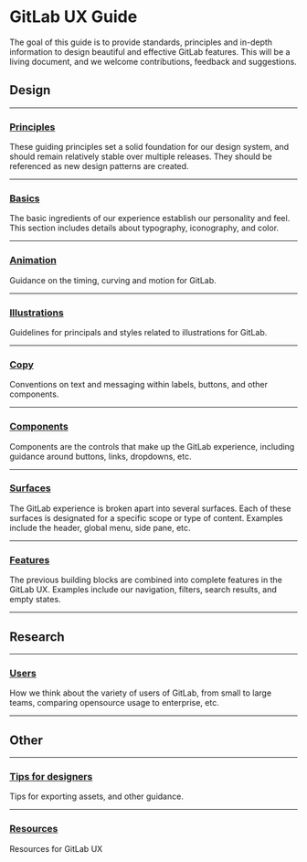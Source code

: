 # GitLab UX Guide

The goal of this guide is to provide standards, principles and in-depth information to design beautiful and effective GitLab features. This will be a living document, and we welcome contributions, feedback and suggestions.

## Design

---

### [Principles](principles.md)
These guiding principles set a solid foundation for our design system, and should remain relatively stable over multiple releases. They should be referenced as new design patterns are created.

---

### [Basics](basics.md)
The basic ingredients of our experience establish our personality and feel. This section includes details about typography, iconography, and color.

---

### [Animation](animation.md)
Guidance on the timing, curving and motion for GitLab.

---

### [Illustrations](illustrations.md)
Guidelines for principals and styles related to illustrations for GitLab.

---

### [Copy](copy.md)
Conventions on text and messaging within labels, buttons, and other components.

---

### [Components](components.md)
Components are the controls that make up the GitLab experience, including guidance around buttons, links, dropdowns, etc.

---

### [Surfaces](surfaces.md)
The GitLab experience is broken apart into several surfaces. Each of these surfaces is designated for a specific scope or type of content. Examples include the header, global menu, side pane, etc.

---

### [Features](features.md)
The previous building blocks are combined into complete features in the GitLab UX. Examples include our navigation, filters, search results, and empty states.

---

## Research

---

### [Users](users.md)
How we think about the variety of users of GitLab, from small to large teams, comparing opensource usage to enterprise, etc.

---

## Other

---

### [Tips for designers](tips.md)
Tips for exporting assets, and other guidance.

---

### [Resources](resources.md)
Resources for GitLab UX
